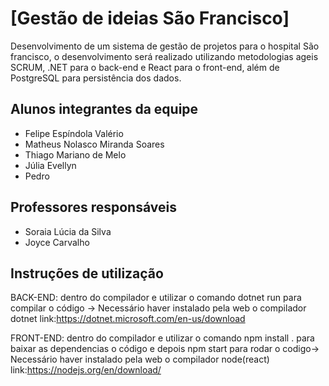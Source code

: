# [Gestão de ideias São Francisco]

Desenvolvimento de um sistema de gestão de projetos para o hospital São francisco, o desenvolvimento será realizado utilizando metodologias ageis SCRUM, .NET para o back-end e React para o front-end, além de PostgreSQL para persistência dos dados.

## Alunos integrantes da equipe

* Felipe Espíndola Valério
* Matheus Nolasco Miranda Soares
* Thiago Mariano de Melo
* Júlia Evellyn
* Pedro

## Professores responsáveis

* Soraia Lúcia da Silva
* Joyce Carvalho

## Instruções de utilização

BACK-END: dentro do compilador e utilizar o comando dotnet run para compilar o código -> Necessário haver instalado pela web o compilador dotnet link:https://dotnet.microsoft.com/en-us/download

FRONT-END: dentro do compilador e utilizar o comando npm install . para baixar as dependencias o código e depois npm start para rodar o codigo-> Necessário haver instalado pela web o compilador node(react) link:https://nodejs.org/en/download/
